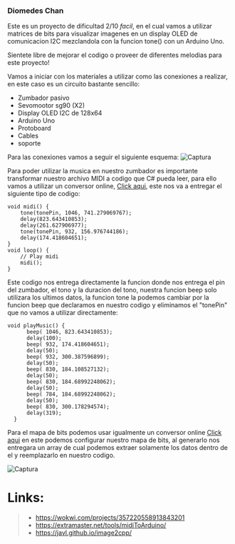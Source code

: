 ### Diomedes Chan

Este es un proyecto de dificultad 2/10 *facil*, en el cual vamos a utilizar matrices de bits para visualizar imagenes en un display OLED de comunicacion I2C mezclandola con la funcion tone() con un Arduino Uno.

Sientete libre de mejorar el codigo o proveer de diferentes melodias para este proyecto!

Vamos a iniciar con los materiales a utilizar como las conexiones a realizar, en este caso es un circuito bastante sencillo:

- Zumbador pasivo
- Sevomootor sg90 (X2)
- Display OLED I2C de 128x64
- Arduino Uno
- Protoboard
- Cables 
- soporte

Para las conexiones vamos a seguir el siguiente esquema:
![Captura](https://user-images.githubusercontent.com/79547422/222854365-495245af-8845-4cc5-8894-7aa49c662605.JPG)

Para poder utilizar la musica en nuestro zumbador es importante transformar nuestro archivo MIDI a codigo que C# pueda leer, para ello vamos a utilizar un conversor online, [Click aqui](https://extramaster.net/tools/midiToArduino/), este nos va a entregar el siguiente tipo de codigo:

```arduino
void midi() {
    tone(tonePin, 1046, 741.279069767);
    delay(823.643410853);
    delay(261.627906977);
    tone(tonePin, 932, 156.976744186);
    delay(174.418604651);
}
void loop() {
    // Play midi
    midi();
}
```
Este codigo nos entrega directamente la funcion donde nos entrega el pin del zumbador, el tono y la duracion del tono, nuestra funcion beep solo utilizara los ultimos datos, la funcion tone la podemos cambiar por la funcion beep que declaramos en nuestro codigo y eliminamos el "tonePin" que no vamos a utilizar directamente: 

```arduino
void playMusic() {
	  beep( 1046, 823.643410853);
	  delay(100);
	  beep( 932, 174.418604651);
	  delay(50);
	  beep( 932, 300.387596899);
	  delay(50);
	  beep( 830, 184.108527132);
	  delay(50);
	  beep( 830, 184.68992248062);
	  delay(50);
	  beep( 784, 184.68992248062);
	  delay(50);
	  beep( 830, 300.178294574);
	  delay(319);
  }
```
Para el mapa de bits podemos usar igualmente un conversor online [Click aqui](https://javl.github.io/image2cpp/) en este podemos configurar nuestro mapa de bits, al generarlo nos entregara un array de cual podemos extraer solamente los datos dentro de el y reemplazarlo en nuestro codigo.

![Captura](https://user-images.githubusercontent.com/79547422/222855593-53550f38-a455-41f2-ae12-2a10b7876e73.JPG)

# Links:
> - https://wokwi.com/projects/357220558913843201
> - https://extramaster.net/tools/midiToArduino/
> - https://javl.github.io/image2cpp/
